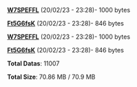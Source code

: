 [**W7SPEFFL**](/data/W7SPEFFL.txt) (20/02/23 - 23:28)- 1000 bytes

[**Ft5G6fsK**](/data/Ft5G6fsK.txt) (20/02/23 - 23:28)- 846 bytes

[**W7SPEFFL**](/data/W7SPEFFL.txt) (20/02/23 - 23:28)- 1000 bytes

[**Ft5G6fsK**](/data/Ft5G6fsK.txt) (20/02/23 - 23:28)- 846 bytes

**Total Datas**: 11007

**Total Size**: 70.86 MB / 70.9 MB